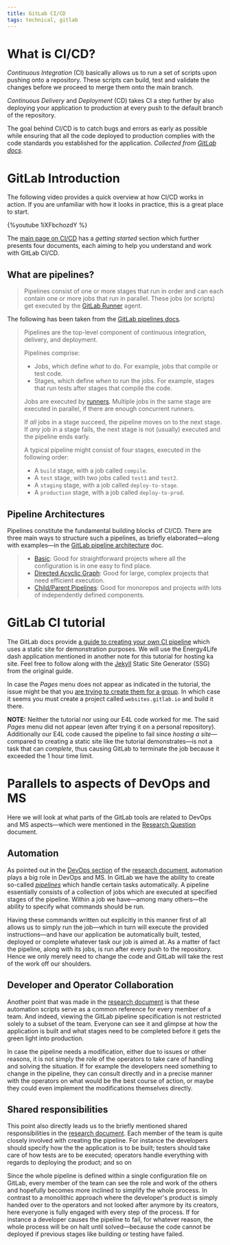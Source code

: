 ```yaml
---
title: GitLab CI/CD
tags: technical, gitlab
---
```




[gl-cicd]: https://docs.gitlab.com/ee/ci/
[gl-pipelines]: https://docs.gitlab.com/ee/ci/pipelines/index.html
[gl-pipearch]: https://docs.gitlab.com/ee/ci/pipelines/pipeline_architectures.html
[gl-ciguide]: https://docs.gitlab.com/ee/user/project/pages/getting_started/pages_from_scratch.html

# What is CI/CD?

*Continuous Integration* (CI) basically allows us to run a set of scripts upon pushing onto a repository. These scripts can build, test and validate the changes before we proceed to merge them onto the main branch.

*Continuous Delivery* and *Deployment* (CD) takes CI a step further by also deploying your application to production at every push to the default branch of the repository.

The goal behind CI/CD is to catch bugs and errors as early as possible while ensuring that all the code deployed to production complies with the code standards you established for the application. *Collected from [GitLab docs][gl-cicd].*

# GitLab Introduction

The following video provides a quick overview at how CI/CD works in action. If you are unfamiliar with how it looks in practice, this is a great place to start.

{%youtube 1iXFbchozdY %}

The [main page on CI/CD][gl-cicd] has a *getting started* section which further presents four documents, each aiming to help you understand and work with GitLab CI/CD.

## What are pipelines?

> Pipelines consist of one or more stages that run in order and can each contain one or more jobs that run in parallel. These jobs (or scripts) get executed by the [GitLab Runner](https://docs.gitlab.com/runner/) agent.

The following has been taken from the [GitLab pipelines docs][gl-pipelines].

> Pipelines are the top-level component of continuous integration, delivery, and deployment.
>
> Pipelines comprise:
>
> - Jobs, which define *what* to do. For example, jobs that compile or test code.
> - Stages, which define *when* to run the jobs. For example, stages that run tests after stages that compile the code.
>
> Jobs are executed by [runners](https://docs.gitlab.com/ee/ci/runners/README.html). Multiple jobs in the same stage are executed in parallel, if there are enough concurrent runners.
>
> If *all* jobs in a stage succeed, the pipeline moves on to the next stage. If *any* job in a stage fails, the next stage is not (usually) executed and the pipeline ends early.
>
> A typical pipeline might consist of four stages, executed in the following order:
>
> - A `build` stage, with a job called `compile`.
> - A `test` stage, with two jobs called `test1` and `test2`.
> - A `staging` stage, with a job called `deploy-to-stage`.
> - A `production` stage, with a job called `deploy-to-prod`.

## Pipeline Architectures

Pipelines constitute the fundamental building blocks of CI/CD. There are three main ways to structure such a pipelines, as briefly elaborated&mdash;along with examples&mdash;in the [GitLab pipeline architecture][gl-pipearch] doc.

> - [Basic](https://docs.gitlab.com/ee/ci/pipelines/pipeline_architectures.html#basic-pipelines): Good for straightforward projects where all the configuration is in one easy to find place.
> - [Directed Acyclic Graph](https://docs.gitlab.com/ee/ci/pipelines/pipeline_architectures.html#directed-acyclic-graph-pipelines): Good for large, complex projects that need efficient execution.
> - [Child/Parent Pipelines](https://docs.gitlab.com/ee/ci/pipelines/pipeline_architectures.html#child--parent-pipelines): Good for monorepos and projects with lots of independently defined components.

# GitLab CI tutorial

The GitLab docs provide [a guide to creating your own CI pipeline][gl-ciguide] which uses a static site for demonstration purposes. We will use the Energy4Life dash application mentioned in another note for this tutorial for hosting ka site. Feel free to follow along with the [Jekyll](https://jekyllrb.com/) Static Site Generator (SSG) from the original guide.

In case the *Pages* menu does not appear as indicated in the tutorial, the issue might be that you [are trying to create them for a group](https://forum.gitlab.com/t/why-is-pages-not-appearing-in-settings/16208/6). In which case it seems you must create a project called `websites.gitlab.io` and build it there.

**NOTE:** Neither the tutorial nor using our E4L code worked for me. The said *Pages* menu did not appear (even after trying it on a personal repository). Additionally our E4L code caused the pipeline to fail since *hosting a site*&mdash;compared to creating a static site like the tutorial demonstrates&mdash;is not a task that can *complete*, thus causing GitLab to terminate the job because it exceeded the 1 hour time limit.

# Parallels to aspects of DevOps and MS

Here we will look at what parts of the GitLab tools are related to DevOps and MS aspects&mdash;which were mentioned in the [Research Question][rqdoc] document.

[rqdoc]: MS-ResearchQuestions

## Automation

As pointed out in the [DevOps section](MS-ResearchQuestions#what-is-the-role-of-ms-in-devops?) of the [research document][rqdoc], automation plays a big role in DevOps and MS. In GitLab we have the ability to create so-called [*pipelines*](#what-are-pipelines?) which handle certain tasks automatically. A pipeline essentially consists of a collection of jobs which are executed at specified stages of the pipeline. Within a job we have&mdash;among many others&mdash;the ability to specify what commands should be run.

Having these commands written out explicitly in this manner first of all allows us to simply run the job&mdash;which in turn will execute the provided instructions&mdash;and have our application be automatically built, tested, deployed or complete whatever task our job is aimed at. As a matter of fact the pipeline, along with its jobs, is run after every push to the repository. Hence we only merely need to change the code and GitLab will take the rest of the work off our shoulders.

## Developer and Operator Collaboration

Another point that was made in the [research document][rqdoc] is that these automation scripts serve as a common reference for every member of a team. And indeed, viewing the GitLab pipeline specification is not restricted solely to a subset of the team. Everyone can see it and glimpse at how the application is built and what stages need to be completed before it gets the green light into production.

In case the pipeline needs a modification, either due to issues or other reasons, it is not simply the role of the operators to take care of handling and solving the situation. If for example the developers need something to change in the pipeline, they can consult directly and in a precise manner with the operators on what would be the best course of action, or maybe they could even implement the modifications themselves directly.

## Shared responsibilities

This point also directly leads us to the briefly mentioned shared responsibilities in the [research document][rqdoc]. Each member of the team is quite closely involved with creating the pipeline. For instance the developers should specify how the the application is to be built; testers should take care of how tests are to be executed; operators handle everything with regards to deploying the product; and so on

Since the whole pipeline is defined within a single configuration file on GitLab, every member of the team can see the role and work of the others and hopefully becomes more inclined to simplify the whole process. In contrast to a monolithic approach where the developer's product is simply handed over to the operators and not looked after anymore by its creators, here everyone is fully engaged with every step of the process. If for instance a developer causes the pipeline to fail, for whatever reason, the whole process will be on halt until solved&mdash;because the code cannot be deployed if previous stages like building or testing have failed.